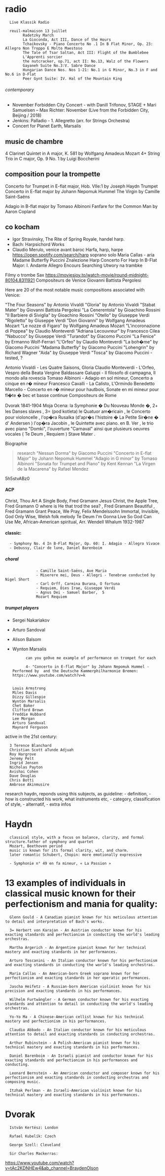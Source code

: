 # radio 
      Live Klassik Radio 

      reuil-malmaison 13 juillet 
            Radetzky March
            La Gioconda, Act III, Dance of the Hours
            Tchaikovsky - Piano Concerto No .1 In B Flat Minor, Op. 23: Allegro Non Troppo E Molto Maestoso
            The Tale of Tsar Saltan, Act III: Flight of the Bumblebee
            L'Apprenti sorcier
            the nutcracker, op.71, act II: No.13, Walz of the Flowers
            Gayaneh Suite No.3:V. Sabre Dance
            Hungarian Dance Nos. Nos 1-21: No.1 in G Minor, No.3 in F and No.6 in D-Flat
            Peer Gynt Suite: IV. Hal of the Mountain King      
###### contemporary 
- November Forbidden City Concert - with Danill Trifonov, STAGE +
      Mari Samuelsen – Max Richter: November (Live from the Forbidden City, Beijing / 2018)
- Jenkins: Palladio - 1. Allegretto (arr. for Strings Orchestra)
- Concert for Planet Earth, Marsalis

## music de chambre

4  Clarinet Quintet in A major, K. 581 by Wolfgang Amadeus Mozart
4+  String Trio in C major, Op. 9 No. 1 by Luigi Boccherini

## composition pour la trompette 

Concerto for Trumpet in E-flat major, Hob. VIIe:1 by Joseph Haydn
Trumpet Concerto in E-flat major by Johann Nepomuk Hummel
The Virgin by Camille Saint-Saëns

Adagio in B-flat major by Tomaso Albinoni
Fanfare for the Common Man by Aaron Copland

## co kocham

- 	Igor Stravinsky, The Rite of Spring
Royale, handel harp.
- Bach: Harpsichord Works
- Claudio Merulo, venice avant baroc
Harfa, harp, harpe
https://open.spotify.com/search/harp
soprano solo
Maria Callas - aria
       Madame Butterfly Puccini
       Znalezione Harp
Concerto For Harp In B-Flat Major: I. Andante Allegro
Encours 
Searching
      Utwory na trambke
>>>
Filmy o trombe 
      Sax 
https://moviesjoy.to/watch-movie/round-midnight-80104.8311921
      Compositeurs de Venice
Giovanni Battista Pergolesi

Here are 20 of the most notable music compositions associated with Venice:

"The Four Seasons" by Antonio Vivaldi
"Gloria" by Antonio Vivaldi
"Stabat Mater" by Giovanni Battista Pergolesi
"La Cenerentola" by Gioachino Rossini
"Il Barbiere di Siviglia" by Gioachino Rossini
"Otello" by Giuseppe Verdi
"Rigoletto" by Giuseppe Verdi
"Don Giovanni" by Wolfgang Amadeus Mozart
"Le nozze di Figaro" by Wolfgang Amadeus Mozart
"L'incoronazione di Poppea" by Claudio Monteverdi
"Adriana Lecouvreur" by Francesco Cilea
"Nabucco" by Giuseppe Verdi
"Turandot" by Giacomo Puccini
"La Fenice" by Ermanno Wolf-Ferrari
"L'Orfeo" by Claudio Monteverdi
"La boh�me" by Giacomo Puccini
"Madama Butterfly" by Giacomo Puccini
"Lohengrin" by Richard Wagner
"Aida" by Giuseppe Verdi
"Tosca" by Giacomo Puccini - tested, ? 


Antonio Vivaldi - Les Quatre Saisons, Gloria
Claudio Monteverdi - L'Orfeo, Vespro della Beata Vergine
Baldassare Galuppi - Il filosofo di campagna, Il mondo alla rovescia
Tomaso Albinoni - Adagio en sol mineur, Concerto a cinque en r� mineur
Francesco Cavalli - La Calisto, L'Ormindo
Benedetto Marcello - Concerto en r� mineur pour hautbois, Sonate en mi mineur pour fl�te � bec et basse continue
      Compositeurs de Rome

Dvorak 1841-1904
Moja Ocena: 
 la Symphonie � Du Nouveau Monde �, 
2+ les Danses slaves , 
3= (pod kotleta) le Quatuor am�ricain , 
le Concerto pour violoncelle , 
l'op�ra Rusalka (d'apr�s l'histoire � La Petite Sir�ne � d' Andersen ) 
l'op�ra Jacobin , 
le Quintette avec piano. en B. Ver , 
le trio avec piano "Domki", 
l'ouverture "Carnaval" 
ainsi que plusieurs oeuvres vocales ( Te Deum , Requiem ) Stave Mater .

Biographie


> research 
"Nessun Dorma" by Giacomo Puccini
"Concerto in E-flat Major" by Johann Nepomuk Hummel
"Adagio in G minor" by Tomaso Albinoni
"Sonata for Trumpet and Piano" by Kent Kennan
"La Virgen de la Macarena" by Rafael Mendez




5h5stvABz0

#### ACP
Christ, Thou Art A Single Body, Fred Gramann
Jesus Christ, the Apple Tree, Fred Gramann
O where is He that trod the sea? , Fred Gramann
Beautiful , Fred Gramann
Grant Peace, We Pray, Felix Mendelssohn
Immortal, Invisible, God Only Wise, Welsh folk melody
Te Deum
I'm Gonna Live So God Can Use Me, African-American spiritual, Arr. Wendell Whalum 1932-1987






#### classic: 
      - Symphony No. 4 In B-Flat Major, Op. 60: I. Adagio - Allegro Vivace
      - Debussy, Clair de lune, Daniel Barenboim

#####            choral 
                  - Camille Saint-Saëns, Ave Maria
                  - Miserere mei, Deus - Allegri - Tenebrae conducted by Nigel Short
                  - Carl Orff, Carmina Burana, O fortuna
                  - Requiem, Dies Irae, Giuseppe Verdi
                  - Agnus Dei - Samuel Barber,  5
                  Mozart Requiem
                  
#####             trumpet players

- Sergei Nakariakov
- Arturo Sandoval
- Alison Balsom
- Wynton Marsalis

            can you go9ve me example of performance on trompet for each 

            4- "Concerto in E-flat Major" by Johann Nepomuk Hummel - Performed by  and the Deutsche Kammerphilharmonie Bremen: https://www.youtube.com/watch?v=k


      Louis Armstrong
      Miles Davis
      Dizzy Gillespie
      Wynton Marsalis
      Chet Baker
      Clifford Brown
      Freddie Hubbard
      Lee Morgan
      Arturo Sandoval
      Maynard Ferguson

active in the 21st century:

      3 Terence Blanchard 
      Christian Scott aTunde Adjuah
      Roy Hargrove
      Jeremy Pelt
      Ingrid Jensen
      Nicholas Payton
      Avishai Cohen
      Dave Douglas
      Chris Botti
      Ambrose Akinmusire

research 
      haydn, 
      reponds using this subjects, as guideline: 
      - definition, 
      - how is constructed his work, what instruments etc, 
      - category, classification of style, 
      - alternatif, 
      - extra infos
# Haydn
      classical style, with a focus on balance, clarity, and formal structure.father of symphony and quartet 
      Mozart, Beethoven period
      music is known for its formal clarity, wit, and charm. 
      later romantic Schubert, Chopin: more emotionally expressive
      
      - Symphonie n° 49 en fa mineur, « La Passion »

# 13 examples of individuals in classical music known for their perfectionism and mania for quality:

      Glenn Gould - A Canadian pianist known for his meticulous attention to detail and interpretation of Bach's works.

      3= Herbert von Karajan - An Austrian conductor known for his exacting standards and perfectionism in conducting the world's leading orchestras.

      Martha Argerich - An Argentine pianist known for her technical mastery and exacting standards in her performances.

      Arturo Toscanini - An Italian conductor known for his perfectionism and exacting standards in conducting the world's leading orchestras.

      Maria Callas - An American-born Greek soprano known for her perfectionism and exacting standards in her operatic performances.

      Jascha Heifetz - A Russian-born American violinist known for his precision and exacting standards in his performances.

      Wilhelm Furtwängler - A German conductor known for his exacting standards and attention to detail in conducting the world's leading orchestras.

      Yo-Yo Ma - A Chinese-American cellist known for his technical mastery and perfectionism in his performances.

      Claudio Abbado - An Italian conductor known for his meticulous attention to detail and exacting standards in conducting orchestras.

      Arthur Rubinstein - A Polish-American pianist known for his technical mastery and exacting standards in his performances.

      Daniel Barenboim - An Israeli pianist and conductor known for his exacting standards and perfectionism in his performances and conducting.

      Leonard Bernstein - An American conductor and composer known for his perfectionism and exacting standards in conducting orchestras and composing music.

      Itzhak Perlman - An Israeli-American violinist known for his technical mastery and exacting standards in his performances.




# Dvorak

      István Kertész: London

      Rafael Kubelík: Czech

      George Szell: Cleveland

      Sir Charles Mackerras: 


https://www.youtube.com/watch?v=tAc2KDNHEw4&ab_channel=BraydenOlson